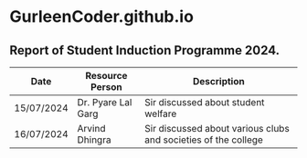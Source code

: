 # GurleenCoder.github.io
## Report of Student Induction Programme 2024.

| Date | Resource Person | Description |
| --------- | ---------- | --------- |
| 15/07/2024 | Dr. Pyare Lal Garg | Sir discussed about student welfare |
| 16/07/2024 | Arvind Dhingra | Sir discussed about various clubs and societies of the college |


